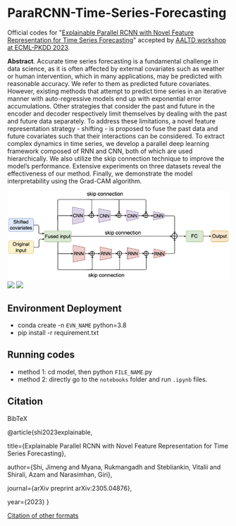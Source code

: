 # ParaRCNN-Time-Series-Forecasting
Official codes for "[Explainable Parallel RCNN with Novel Feature Representation for Time Series Forecasting](https://arxiv.org/abs/2305.04876)" accepted by [AALTD workshop at ECML-PKDD 2023](https://ecml-aaltd.github.io/aaltd2023/).

<strong>Abstract</strong>. Accurate time series forecasting is a fundamental challenge in data science, as it is often affected by external covariates such as weather
or human intervention, which in many applications, may be predicted with reasonable accuracy. We refer to them as predicted future covariates.
However, existing methods that attempt to predict time series in an iterative manner with auto-regressive models end up with exponential
error accumulations. Other strategies that consider the past and future in the encoder and decoder respectively limit themselves by dealing with
the past and future data separately. To address these limitations, a novel feature representation strategy - shifting - is proposed to fuse the past
data and future covariates such that their interactions can be considered. To extract complex dynamics in time series, we develop a parallel deep
learning framework composed of RNN and CNN, both of which are used hierarchically. We also utilize the skip connection technique
to improve the model’s performance. Extensive experiments on three datasets reveal the effectiveness of our method. Finally, we demonstrate
the model interpretability using the Grad-CAM algorithm.

<div align="left">
<img src="https://github.com/JimengShi/ParaRCNN-Time-Series-Forecasting/blob/main/figures/model_framework.png" alt="model_framework.png" >
</div>

<img src="[rnn_shift.png](https://github.com/JimengShi/ParaRCNN-Time-Series-Forecasting/blob/main/figures/model_rnn_shift.png)" width="425"/> 

<img src="[cnn_shift.png](https://github.com/JimengShi/ParaRCNN-Time-Series-Forecasting/blob/main/figures/model_cnn_shift.png)" width="425"/> 

## Environment Deployment
- conda create -n `EVN_NAME` python=3.8
- pip install -r requirement.txt

## Running codes
- method 1: cd model, then python `FILE_NAME`.py
- method 2: directly go to the `notebooks` folder and run `.ipynb` files.

## Citation
BibTeX

@article{shi2023explainable,

  title={Explainable Parallel RCNN with Novel Feature Representation for Time Series Forecasting},
  
  author={Shi, Jimeng and Myana, Rukmangadh and Stebliankin, Vitalii and Shirali, Azam and Narasimhan, Giri},
  
  journal={arXiv preprint arXiv:2305.04876},
  
  year={2023}
}

[Citation of other formats](https://scholar.google.com/scholar?hl=en&as_sdt=0%2C10&q=Explainable+Parallel+RCNN+with+Novel+Feature+Representation+for+Time+Series+Forecasting&btnG=#d=gs_cit&t=1690224560627&u=%2Fscholar%3Fq%3Dinfo%3AcVxubsFTkIYJ%3Ascholar.google.com%2F%26output%3Dcite%26scirp%3D0%26hl%3Den)
